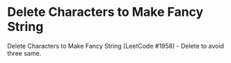 # Delete Characters to Make Fancy String

Delete Characters to Make Fancy String (LeetCode #1958) - Delete to avoid three same.
